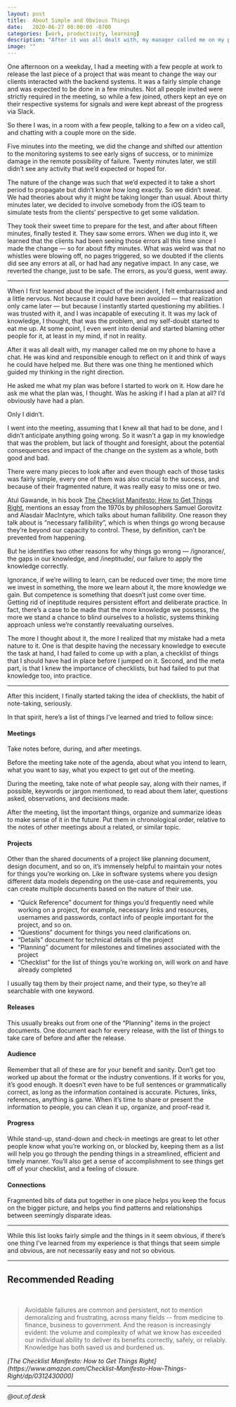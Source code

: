 ```yaml
---
layout: post
title:  About Simple and Obvious Things
date:   2020-06-27 00:00:00 -0700
categories: [work, productivity, learning]
description: "After it was all dealt with, my manager called me on my phone to have a chat. He was kind and responsible enough to reflect on it and think of ways he could have helped me. But there was one thing he mentioned which guided my thinking in the right direction."
image: ""
---
```


One afternoon on a weekday, I had a meeting with a few people at work to release the last piece of a project that was meant to change the way our clients interacted with the backend systems. It was a fairly simple change and was expected to be done in a few minutes. Not all people invited were strictly required in the meeting, so while a few joined, others kept an eye on their respective systems for signals and were kept abreast of the progress via Slack.

So there I was, in a room with a few people, talking to a few on a video call, and chatting with a couple more on the side.

Five minutes into the meeting, we did the change and shifted our attention to the monitoring systems to see early signs of success, or to minimize damage in the remote possibility of failure. Twenty minutes later, we still didn’t see any activity that we’d expected or hoped for.

The nature of the change was such that we’d expected it to take a short period to propagate but didn’t know how long exactly. So we didn’t sweat. We had theories about why it might be taking longer than usual. About thirty minutes later, we decided to involve somebody from the iOS team to simulate tests from the clients’ perspective to get some validation.

They took their sweet time to prepare for the test, and after about fifteen minutes, finally tested it. They saw some errors. When we dug into it, we learned that the clients had been seeing those errors all this time since I made the change — so for about fifty minutes. What was weird was that no whistles were blowing off, no pages triggered, so we doubted if the clients did see any errors at all, or had had any negative impact. In any case, we reverted the change, just to be safe. The errors, as you’d guess, went away.

---

When I first learned about the impact of the incident, I felt embarrassed and a little nervous. Not because it could have been avoided — that realization only came later — but because I instantly started questioning my abilities. I was trusted with it, and I was incapable of executing it. It was my lack of knowledge, I thought, that was the problem, and my self-doubt started to eat me up. At some point, I even went into denial and started blaming other people for it, at least in my mind, if not in reality.

After it was all dealt with, my manager called me on my phone to have a chat. He was kind and responsible enough to reflect on it and think of ways he could have helped me. But there was one thing he mentioned which guided my thinking in the right direction.

He asked me what my plan was before I started to work on it. How dare he ask me what the plan was, I thought. Was he asking if I had a plan at all? I’d obviously have had a plan.

Only I didn’t.

I went into the meeting, assuming that I knew all that had to be done, and I didn’t anticipate anything going wrong. So it wasn’t a gap in my knowledge that was the problem, but lack of thought and foresight, about the potential consequences and impact of the change on the system as a whole, both good and bad.

There were many pieces to look after and even though each of those tasks was fairly simple, every one of them was also crucial to the success, and because of their fragmented nature, it was really easy to miss one or two.

Atul Gawande, in his book [The Checklist Manifesto: How to Get Things Right](https://www.amazon.com/Checklist-Manifesto-How-Things-Right/dp/0312430000), mentions an essay from the 1970s by philosophers Samuel Gorovitz and Alasdair MacIntyre, which talks about human fallibility. One reason they talk about is “necessary fallibility”, which is when things go wrong because they’re beyond our capacity to control. These, by definition, can’t be prevented from happening.

But he identifies two other reasons for why things go wrong — /ignorance/, the gaps in our knowledge, and /ineptitude/, our failure to apply the knowledge correctly.

Ignorance, if we’re willing to learn, can be reduced over time; the more time we invest in something, the more we learn about it, the more knowledge we gain. But competence is something that doesn’t just come over time. Getting rid of ineptitude requires persistent effort and deliberate practice. In fact, there’s a case to be made that the more knowledge we possess, the more we stand a chance to blind ourselves to a holistic, systems thinking approach unless we’re constantly reevaluating ourselves.

The more I thought about it, the more I realized that my mistake had a meta nature to it. One is that despite having the necessary knowledge to execute the task at hand, I had failed to come up with a plan, a checklist of things that I should have had in place before I jumped on it. Second, and the meta part, is that I knew the importance of checklists, but had failed to put that knowledge too, into practice.

---

After this incident, I finally started taking the idea of checklists, the habit of note-taking, seriously.

In that spirit, here’s a list of things I’ve learned and tried to follow since:

#### Meetings
Take notes before, during, and after meetings. 

Before the meeting take note of the agenda, about what you intend to learn, what you want to say, what you expect to get out of the meeting.

During the meeting, take note of what people say, along with their names, if possible, keywords or jargon mentioned, to read about them later, questions asked, observations, and decisions made.

After the meeting, list the important things, organize and summarize ideas to make sense of it in the future. Put them in chronological order, relative to the notes of other meetings about a related, or similar topic.

#### Projects
Other than the shared documents of a project like planning document, design document, and so on, it’s immensely helpful to maintain your notes for things you’re working on. Like in software systems where you design different data models depending on the use-case and requirements, you can create multiple documents based on the nature of their use.

* “Quick Reference” document for things you’d frequently need while working on a project, for example, necessary links and resources, usernames and passwords, contact info of people important for the project, and so on.
* “Questions” document for things you need clarifications on.
* “Details” document for technical details of the project
* “Planning” document for milestones and timelines associated with the project
* “Checklist” for the list of things you’re working on, will work on and have already completed

I usually tag them by their project name, and their type, so they’re all searchable with one keyword.

#### Releases
This usually breaks out from one of the “Planning” items in the project documents. One document each for every release, with the list of things to take care of before and after the release.

#### Audience
Remember that all of these are for your benefit and sanity. Don’t get too worked up about the format or the industry conventions. If it works for you, it’s good enough. It doesn’t even have to be full sentences or grammatically correct, as long as the information contained is accurate. Pictures, links, references, anything is game. When it’s time to share or present the information to people, you can clean it up, organize, and proof-read it.

#### Progress
While stand-up, stand-down and check-in meetings are great to let other people know what you’re working on, or blocked by, keeping them as a list will help you go through the pending things in a streamlined, efficient and timely manner. You’ll also get a sense of accomplishment to see things get off of your checklist, and a feeling of closure.

#### Connections
Fragmented bits of data put together in one place helps you keep the focus on the bigger picture, and helps you find patterns and relationships between seemingly disparate ideas.

---

While this list looks fairly simple and the things in it seem obvious, if there’s one thing I’ve learned from my experience is that things that seem simple and obvious, are not necessarily easy and not so obvious.

---

## Recommended Reading

<br/>

<blockquote>
Avoidable failures are common and persistent, not to mention demoralizing and frustrating, across many fields -- from medicine to finance, business to government. And the reason is increasingly evident: the volume and complexity of what we know has exceeded our individual ability to deliver its benefits correctly, safely, or reliably. Knowledge has both saved us and burdened us.
</blockquote>
<cite>[The Checklist Manifesto: How to Get Things Right](https://www.amazon.com/Checklist-Manifesto-How-Things-Right/dp/0312430000)</cite>

---

*@out.of.desk*